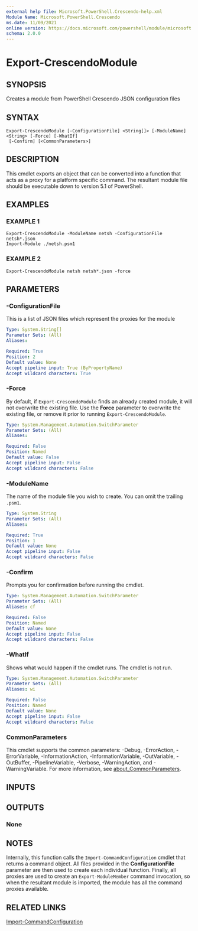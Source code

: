 ```yaml
---
external help file: Microsoft.PowerShell.Crescendo-help.xml
Module Name: Microsoft.PowerShell.Crescendo
ms.date: 11/09/2021
online version: https://docs.microsoft.com/powershell/module/microsoft.powershell.crescendo/export-crescendomodule?view=ps-modules&wt.mc_id=ps-gethelp
schema: 2.0.0
---
```


# Export-CrescendoModule

## SYNOPSIS
Creates a module from PowerShell Crescendo JSON configuration files

## SYNTAX

```
Export-CrescendoModule [-ConfigurationFile] <String[]> [-ModuleName] <String> [-Force] [-WhatIf]
 [-Confirm] [<CommonParameters>]
```

## DESCRIPTION

This cmdlet exports an object that can be converted into a function that acts as a proxy for a
platform specific command. The resultant module file should be executable down to version 5.1 of
PowerShell.

## EXAMPLES

### EXAMPLE 1

```
Export-CrescendoModule -ModuleName netsh -ConfigurationFile netsh*.json
Import-Module ./netsh.psm1
```

### EXAMPLE 2

```
Export-CrescendoModule netsh netsh*.json -force
```

## PARAMETERS

### -ConfigurationFile

This is a list of JSON files which represent the proxies for the module

```yaml
Type: System.String[]
Parameter Sets: (All)
Aliases:

Required: True
Position: 2
Default value: None
Accept pipeline input: True (ByPropertyName)
Accept wildcard characters: True
```

### -Force

By default, if `Export-CrescendoModule` finds an already created module, it will not overwrite the
existing file. Use the **Force** parameter to overwrite the existing file, or remove it prior to
running `Export-CrescendoModule`.

```yaml
Type: System.Management.Automation.SwitchParameter
Parameter Sets: (All)
Aliases:

Required: False
Position: Named
Default value: False
Accept pipeline input: False
Accept wildcard characters: False
```

### -ModuleName

The name of the module file you wish to create. You can omit the trailing `.psm1`.

```yaml
Type: System.String
Parameter Sets: (All)
Aliases:

Required: True
Position: 1
Default value: None
Accept pipeline input: False
Accept wildcard characters: False
```

### -Confirm

Prompts you for confirmation before running the cmdlet.

```yaml
Type: System.Management.Automation.SwitchParameter
Parameter Sets: (All)
Aliases: cf

Required: False
Position: Named
Default value: None
Accept pipeline input: False
Accept wildcard characters: False
```

### -WhatIf

Shows what would happen if the cmdlet runs. The cmdlet is not run.

```yaml
Type: System.Management.Automation.SwitchParameter
Parameter Sets: (All)
Aliases: wi

Required: False
Position: Named
Default value: None
Accept pipeline input: False
Accept wildcard characters: False
```

### CommonParameters

This cmdlet supports the common parameters: -Debug, -ErrorAction, -ErrorVariable,
-InformationAction, -InformationVariable, -OutVariable, -OutBuffer, -PipelineVariable, -Verbose,
-WarningAction, and -WarningVariable. For more information, see
[about_CommonParameters](http://go.microsoft.com/fwlink/?LinkID=113216).

## INPUTS

## OUTPUTS

### None

## NOTES

Internally, this function calls the `Import-CommandConfiguration` cmdlet that returns a command
object. All files provided in the **ConfigurationFile** parameter are then used to create each
individual function. Finally, all proxies are used to create an `Export-ModuleMember` command
invocation, so when the resultant module is imported, the module has all the command proxies
available.

## RELATED LINKS

[Import-CommandConfiguration](Import-CommandConfiguration.md)
